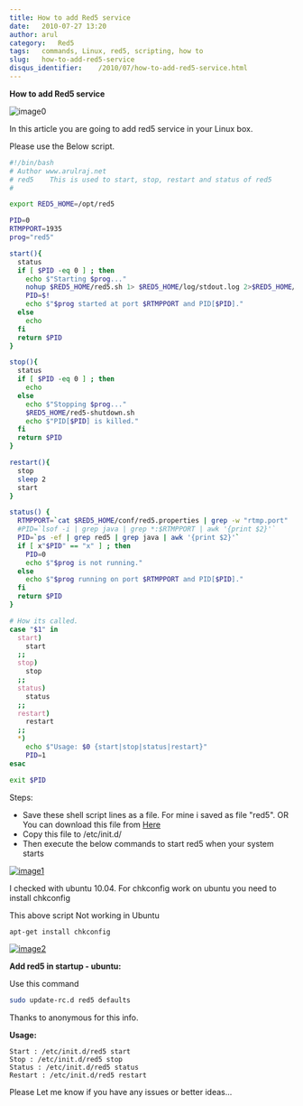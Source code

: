```yaml
---
title: How to add Red5 service
date:   2010-07-27 13:20
author: arul
category:   Red5
tags:   commands, Linux, red5, scripting, how to
slug:   how-to-add-red5-service
disqus_identifier:    /2010/07/how-to-add-red5-service.html
---
```


**How to add Red5 service**

![image0](http://red5.googlecode.com/svn/doc/trunk/FinalLogo.png)

In this article you are going to add red5 service in your Linux box.

Please use the Below script.

``` bash
#!/bin/bash
# Author www.arulraj.net
# red5    This is used to start, stop, restart and status of red5
#

export RED5_HOME=/opt/red5

PID=0
RTMPPORT=1935
prog="red5"

start(){
  status
  if [ $PID -eq 0 ] ; then
    echo $"Starting $prog..."
    nohup $RED5_HOME/red5.sh 1> $RED5_HOME/log/stdout.log 2>$RED5_HOME/log/stderr.log < /dev/null &
    PID=$!
    echo $"$prog started at port $RTMPPORT and PID[$PID]."
  else
    echo
  fi
  return $PID
}

stop(){
  status
  if [ $PID -eq 0 ] ; then
    echo
  else
    echo $"Stopping $prog..."
    $RED5_HOME/red5-shutdown.sh
    echo $"PID[$PID] is killed."
  fi
  return $PID
}

restart(){
  stop
  sleep 2
  start
}

status() {
  RTMPPORT=`cat $RED5_HOME/conf/red5.properties | grep -w "rtmp.port" | awk -F= '{print $2}'`
  #PID=`lsof -i | grep java | grep *:$RTMPPORT | awk '{print $2}'`
  PID=`ps -ef | grep red5 | grep java | awk '{print $2}'`
  if [ x"$PID" == "x" ] ; then
    PID=0
    echo $"$prog is not running."
  else
    echo $"$prog running on port $RTMPPORT and PID[$PID]."
  fi
  return $PID
}

# How its called.
case "$1" in
  start)
    start
  ;;
  stop)
    stop
  ;;
  status)
    status
  ;;
  restart)
    restart
  ;;
  *)
    echo $"Usage: $0 {start|stop|status|restart}"
    PID=1
esac

exit $PID
```

Steps:

-   Save these shell script lines as a file. For mine i saved as file
    \"red5\". OR You can download this file from
    [Here](http://arulraj.net/labs/script/red5)
-   Copy this file to /etc/init.d/
-   Then execute the below commands to start red5 when your system
    starts

[![image1](http://3.bp.blogspot.com/_X5tq9y9xv2s/TFB9KfBDYDI/AAAAAAAAAd0/V698BY0k9jA/s640/red5+chkconfig+not+working.png)](http://3.bp.blogspot.com/_X5tq9y9xv2s/TFB9KfBDYDI/AAAAAAAAAd0/V698BY0k9jA/s1600/red5+chkconfig+not+working.png)

I checked with ubuntu 10.04. For chkconfig work on ubuntu you need to
install chkconfig

This above script Not working in Ubuntu

``` bash
apt-get install chkconfig
```

[![image2](http://3.bp.blogspot.com/_X5tq9y9xv2s/TE8s5WDkvGI/AAAAAAAAAds/kPzFBTdJOeo/s320/Red5+service+script.png)](http://3.bp.blogspot.com/_X5tq9y9xv2s/TE8s5WDkvGI/AAAAAAAAAds/kPzFBTdJOeo/s1600/Red5+service+script.png)

**Add red5 in startup - ubuntu:**

Use this command

``` bash
sudo update-rc.d red5 defaults
```

Thanks to anonymous for this info.

**Usage:**

``` text
Start : /etc/init.d/red5 start
Stop : /etc/init.d/red5 stop
Status : /etc/init.d/red5 status
Restart : /etc/init.d/red5 restart
```

Please Let me know if you have any issues or better ideas\...
